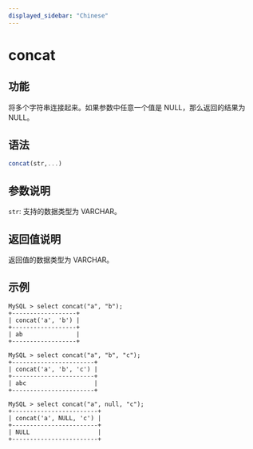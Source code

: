 ```yaml
---
displayed_sidebar: "Chinese"
---
```


# concat

## 功能

将多个字符串连接起来。如果参数中任意一个值是 NULL，那么返回的结果为 NULL。

## 语法

```Haskell
concat(str,...)
```

## 参数说明

`str`: 支持的数据类型为 VARCHAR。

## 返回值说明

返回值的数据类型为 VARCHAR。

## 示例

```Plain Text
MySQL > select concat("a", "b");
+------------------+
| concat('a', 'b') |
+------------------+
| ab               |
+------------------+

MySQL > select concat("a", "b", "c");
+-----------------------+
| concat('a', 'b', 'c') |
+-----------------------+
| abc                   |
+-----------------------+

MySQL > select concat("a", null, "c");
+------------------------+
| concat('a', NULL, 'c') |
+------------------------+
| NULL                   |
+------------------------+
```
